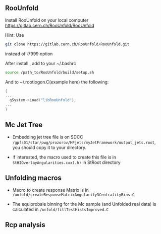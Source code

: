 ## RooUnfold
Install RooUnfold on your local computer https://gitlab.cern.ch/RooUnfold/RooUnfold

Hint: Use 

```bash 
git clone https://gitlab.cern.ch/RooUnfold/RooUnfold.git
``` 
instead of :7999 option






After install , add to your  ~/.bashrc
```bash
source /path_to/RooUnfold/build/setup.sh
``` 


And to ~/.rootlogon.C(example here) the following:
```cpp
{
...
  gSystem->Load("libRooUnfold");
...
}
```

## Mc Jet Tree
* Embedding jet tree file is on SDCC `/gpfs01/star/pwg/prozorov/HFjets/myJetFramework/output_jets.root`, you should copy it to your directory.

* If interested, the macro used to create this file is in `StHIOverlayAngularities.cxx(.h)` in StRoot directory


## Unfolding macros
* Macro to create response Matrix is in `/unfold/createResponseMatrixAngularity3CentralityBins.C`

* The equiprobale binning for the Mc sample (and Unfolded real data) is calculated in `/unfold/fillTestHistsImproved.C`


## Rcp analysis




